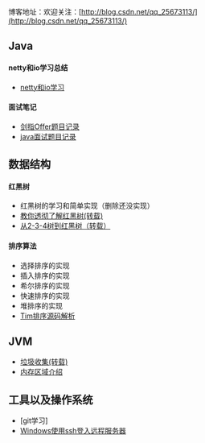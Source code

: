 博客地址：欢迎关注：[http://blog.csdn.net/qq_25673113/](http://blog.csdn.net/qq_25673113/)


## Java

#### netty和io学习总结
- [netty和io学习](https://github.com/lkj41110/netty_dome)

#### 面试笔记
- [剑指Offer题目记录](https://github.com/lkj41110/KnowContainer/blob/master/offer_test/src/com/lk/offer/test/offert题目目录.md)
- [java面试题目记录](https://github.com/lkj41110/KnowContainer/blob/master/java面试题目记录.md)

## 数据结构

#### 红黑树
- 红黑树的学习和简单实现（删除还没实现）
- [教你透彻了解红黑树(转载)](http://www.cnblogs.com/v-July-v/archive/2010/12/29/1983707.html)
- [从2-3-4树到红黑树（转载）](http://www.cnblogs.com/nullzx/p/6111175.html)

#### 排序算法
- 选择排序的实现
- 插入排序的实现
- 希尔排序的实现
- 快速排序的实现
- 堆排序的实现
- [Tim排序源码解析](https://github.com/lkj41110/KnowContainer/blob/master/structure/com/lk/sort/timsort.md)

## JVM
- [垃圾收集(转载)](http://blog.csdn.net/qq_25673113/article/details/54342350)
- [内存区域介绍](http://blog.csdn.net/qq_25673113/article/details/54342350)

## 工具以及操作系统
- [git学习]
- [Windows使用ssh登入远程服务器](http://blog.csdn.net/qq_25673113/article/details/64131516)
